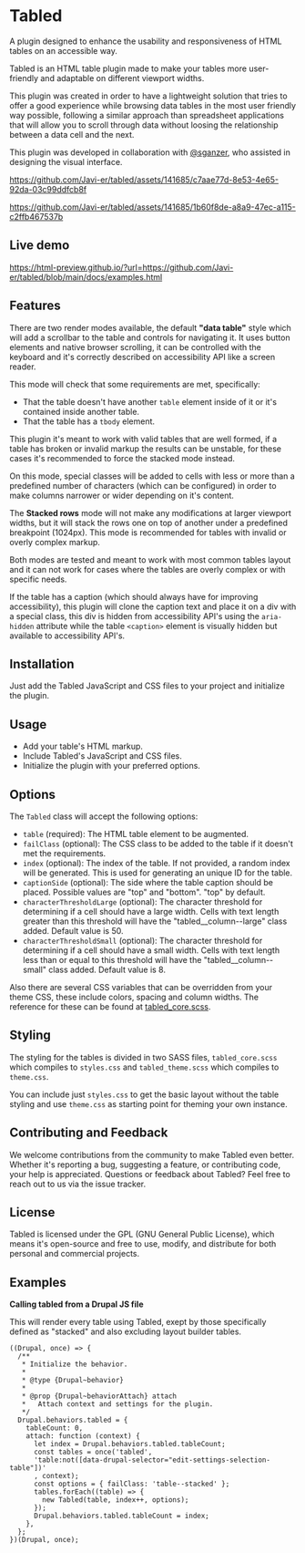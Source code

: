 
# Tabled
A plugin designed to enhance the usability and responsiveness of HTML tables on an accessible way.

Tabled is an HTML table plugin made to make your tables more user-friendly and adaptable on different viewport widths.

This plugin was created in order to have a lightweight solution that tries to offer a good experience while browsing data tables in the most user friendly way possible, following a similar approach than spreadsheet applications that will allow you to scroll through data without loosing the relationship between a data cell and the next.

This plugin was developed in collaboration with [@sganzer](https://github.com/sganzer), who assisted in designing the visual interface.


https://github.com/Javi-er/tabled/assets/141685/c7aae77d-8e53-4e65-92da-03c99ddfcb8f

https://github.com/Javi-er/tabled/assets/141685/1b60f8de-a8a9-47ec-a115-c2ffb467537b


## Live demo
https://html-preview.github.io/?url=https://github.com/Javi-er/tabled/blob/main/docs/examples.html

## Features
There are two render modes available, the default **"data table"** style which will add a scrollbar to the table and controls for navigating it. It uses button elements and native browser scrolling, it can be controlled with the keyboard and it's correctly described on accessibility API like a screen reader.

This mode will check that some requirements are met, specifically:
- That the table doesn't have another `table` element inside of it or it's contained inside another table.
- That the table has a `tbody` element.

This plugin it's meant to work with valid tables that are well formed, if a table has broken or invalid markup the results can be unstable, for these cases it's recommended to force the stacked mode instead.

On this mode, special classes will be added to cells with less or more than a predefined number of characters (which can be configured) in order to make columns narrower or wider depending on it's content.

The **Stacked rows** mode will not make any modifications at larger viewport widths, but it will stack the rows one on top of another under a predefined breakpoint (1024px). This mode is recommended for tables with invalid or overly complex markup.

Both modes are tested and meant to work with most common tables layout and it can not work for cases where the tables are overly complex or with specific needs.

If the table has a caption (which should always have for improving accessibility), this plugin will clone the caption text and place it on a div with a special class, this div is hidden from accessibility API's using the `aria-hidden` attribute while the table `<caption>` element is visually hidden but available to accessibility API's.

## Installation
Just add the Tabled JavaScript and CSS files to your project and initialize the plugin.

## Usage

- Add your table's HTML markup.
- Include Tabled's JavaScript and CSS files.
- Initialize the plugin with your preferred options.

## Options

The `Tabled` class will accept the following options:

- `table` (required): The HTML table element to be augmented.
- `failClass` (optional): The CSS class to be added to the table if it doesn't met the requirements.
- `index` (optional): The index of the table. If not provided, a random index will be generated. This is used for generating an unique ID for the table.
- `captionSide` (optional):  The side where the table caption should be placed. Possible values are "top" and "bottom". "top" by default.
- `characterThresholdLarge` (optional): The character threshold for determining if a cell should have a large width. Cells with text length greater than this threshold will have the "tabled__column--large" class added. Default value is 50.
- `characterThresholdSmall` (optional): The character threshold for determining if a cell should have a small width. Cells with text length less than or equal to this threshold will have the "tabled__column--small" class added. Default value is 8.

Also there are several CSS variables that can be overridden from your theme CSS, these include colors, spacing and column widths. The reference for these can be found at [tabled_core.scss](src/styles/tabled_core.scss).

## Styling

The styling for the tables is divided in two SASS files, `tabled_core.scss` which compiles to `styles.css` and `tabled_theme.scss` which compiles to `theme.css`.

You can include just `styles.css` to get the basic layout without the table styling and use `theme.css` as starting point for theming your own instance.

## Contributing and Feedback
We welcome contributions from the community to make Tabled even better. Whether it's reporting a bug, suggesting a feature, or contributing code, your help is appreciated.
Questions or feedback about Tabled? Feel free to reach out to us via the issue tracker.

## License
Tabled is licensed under the GPL (GNU General Public License), which means it's open-source and free to use, modify, and distribute for both personal and commercial projects.

## Examples

**Calling tabled from a Drupal JS file**

This will render every table using Tabled, exept by those specifically defined as "stacked" and also excluding layout builder tables.

```
((Drupal, once) => {
  /**
   * Initialize the behavior.
   *
   * @type {Drupal~behavior}
   *
   * @prop {Drupal~behaviorAttach} attach
   *   Attach context and settings for the plugin.
   */
  Drupal.behaviors.tabled = {
    tableCount: 0,
    attach: function (context) {
      let index = Drupal.behaviors.tabled.tableCount;
      const tables = once('tabled',
      'table:not([data-drupal-selector="edit-settings-selection-table"])'
      , context);
      const options = { failClass: 'table--stacked' };
      tables.forEach((table) => {
      	new Tabled(table, index++, options);
      });
      Drupal.behaviors.tabled.tableCount = index;
    },
  };
})(Drupal, once);
```
